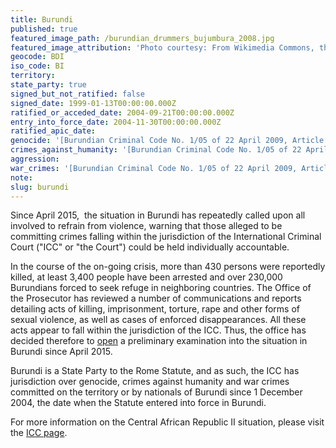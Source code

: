 ```yaml
---
title: Burundi
published: true
featured_image_path: /burundian_drummers_bujumbura_2008.jpg
featured_image_attribution: 'Photo courtesy: From Wikimedia Commons, the free media repository.'
geocode: BDI
iso_code: BI
territory:
state_party: true
signed_but_not_ratified: false
signed_date: 1999-01-13T00:00:00.000Z
ratified_or_acceded_date: 2004-09-21T00:00:00.000Z
entry_into_force_date: 2004-11-30T00:00:00.000Z
ratified_apic_date:
genocide: '[Burundian Criminal Code No. 1/05 of 22 April 2009, Article 195](https://iccdb.hrlc.net/data/doc/240/)'
crimes_against_humanity: '[Burundian Criminal Code No. 1/05 of 22 April 2009, Article 196](https://iccdb.hrlc.net/data/doc/240/)'
aggression:
war_crimes: '[Burundian Criminal Code No. 1/05 of 22 April 2009, Article 198](https://iccdb.hrlc.net/data/doc/240/)'
note:
slug: burundi
---
```



Since April 2015,  the situation in Burundi has repeatedly called upon all involved to refrain from violence, warning that those alleged to be committing crimes falling within the jurisdiction of the International Criminal Court ("ICC" or "the Court") could be held individually accountable.

In the course of the on-going crisis, more than 430 persons were reportedly killed, at least 3,400 people have been arrested and over 230,000 Burundians forced to seek refuge in neighboring countries. The Office of the Prosecutor has reviewed a number of communications and reports detailing acts of killing, imprisonment, torture, rape and other forms of sexual violence, as well as cases of enforced disappearances. All these acts appear to fall within the jurisdiction of the ICC. Thus, the office has decided therefore to [open](https://www.icc-cpi.int/en_menus/icc/press%20and%20media/press%20releases/Pages/otp-stat-25-04-2016.aspx) a preliminary examination into the situation in Burundi since April 2015.

Burundi is a State Party to the Rome Statute, and as such, the ICC has jurisdiction over genocide, crimes against humanity and war crimes committed on the territory or by nationals of Burundi since 1 December 2004, the date when the Statute entered into force in Burundi.





For more information on the Central African Republic II situation, please visit the [ICC page](https://www.icc-cpi.int/en_menus/asp/states%20parties/african%20states/Pages/burundi.aspx).